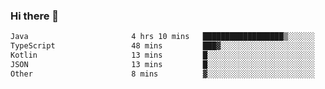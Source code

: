 ### Hi there 👋

<!--START_SECTION:waka-->

```txt
Java                       4 hrs 10 mins   ██████████████████▒░░░░░░   73.03 %
TypeScript                 48 mins         ███▓░░░░░░░░░░░░░░░░░░░░░   14.13 %
Kotlin                     13 mins         █░░░░░░░░░░░░░░░░░░░░░░░░   03.89 %
JSON                       13 mins         █░░░░░░░░░░░░░░░░░░░░░░░░   03.80 %
Other                      8 mins          ▓░░░░░░░░░░░░░░░░░░░░░░░░   02.60 %
```

<!--END_SECTION:waka-->

<!--
**jerry-shao/jerry-shao** is a ✨ _special_ ✨ repository because its `README.md` (this file) appears on your GitHub profile.

Here are some ideas to get you started:

- 🔭 I’m currently working on ...
- 🌱 I’m currently learning ...
- 👯 I’m looking to collaborate on ...
- 🤔 I’m looking for help with ...
- 💬 Ask me about ...
- 📫 How to reach me: ...
- 😄 Pronouns: ...
- ⚡ Fun fact: ...
-->
